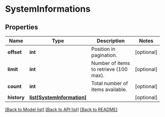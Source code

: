 # SystemInformations

## Properties
Name | Type | Description | Notes
------------ | ------------- | ------------- | -------------
**offset** | **int** | Position in pagination. | [optional] 
**limit** | **int** | Number of items to retrieve (100 max). | [optional] 
**count** | **int** | Total number of items available. | [optional] 
**history** | [**list[SystemInformation]**](SystemInformation.md) |  | [optional] 

[[Back to Model list]](../README.md#documentation-for-models) [[Back to API list]](../README.md#documentation-for-api-endpoints) [[Back to README]](../README.md)


